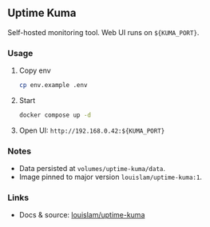 ## Uptime Kuma

Self-hosted monitoring tool. Web UI runs on `${KUMA_PORT}`.

### Usage

1. Copy env
   ```bash
   cp env.example .env
   ```
2. Start
   ```bash
   docker compose up -d
   ```
3. Open UI: `http://192.168.0.42:${KUMA_PORT}`

### Notes

- Data persisted at `volumes/uptime-kuma/data`.
- Image pinned to major version `louislam/uptime-kuma:1`.

### Links

- Docs & source: [louislam/uptime-kuma](https://github.com/louislam/uptime-kuma)


